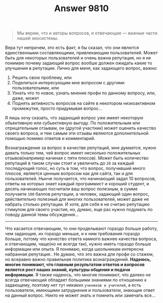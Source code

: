 ﻿---
title: "Answer 9810"
se.owner.user_id: 277611
se.owner.display_name: "AR Hovsepyan"
se.owner.link: "https://ru.meta.stackoverflow.com/users/277611/ar-hovsepyan"
se.answer_id: 9810
se.question_id: 9753
se.post_type: answer
se.score: 5
se.is_accepted: False
---
<blockquote>
  <p>Мы верим, что и авторы вопросов, и отвечающие — важные части нашей
  экосистемы.</p>
</blockquote>

<p>Вера тут непричем, это есть факт, я бы сказал, что они явлются единственными составляющими, привлекающим пользователей. Может быть для некоторых пользователей и очень важна репутация, но я не понимаю почему задающий вопрос вообше должен ожидать какие то  улучшения в репутации. Лично для меня, как задающего вопрос, важно:</p>

<ol>
<li>Решить свою проблему, или</li>
<li>Поделиться интересующим мне вопросом с другими пользовательями, или </li>
<li>Узнать что то новое, узнать мнение профи по данному вопросу, или, даже, может</li>
<li>Поднять активность вопросов на сайте в некотором низкоактивном
    промежутке, просто придумывая вопрос...</li>
</ol>

<p>Я лишь хочу сказать, что задающий вопрос уже имеет некоторую обьективную или субьективную выгоду. По положительным или отрицательным отзывам, он (другой участник) может оценить качество своего вопроса, и тем самым эти отзывы являются дополнительной помощью помимо ответов и комментарий.</p>

<p>Вознаграждение за вопрос в качестве репутаций, мне думается, нужно давать только тем, чей вопрос имеет несколько положительных отзывов(например начиная с пяти плюсов). Может быть количество  репутаций в таком случаи стоит и увеличить до <code>20</code> за каждый последующий голос, но суть в том, что вопрос, получивший много плюсов, является ценным вопросом как для сайта, так и для пользователей. Нынче получается, что начинающий задал 10 вопросов, ответы на которых знает каждый программист и хороший студент, и десять начинающих посчитали ваш вопрос полезным, в сумме получаете <code>100</code> баллов репутации, а человек, задающий один вопрос, действительно полезный для многих пользователей, может даже не набрать столько репутации. И хотя, для себя я не считаю репутацию стимулом для своего участия, но, думаю, еще раз нужно подумать по поводу данной темы обсуждения...</p>

<hr>

<p>Что касается отвечающим, то они проделывают гораздо больше работу, чем задающие, их гораздо меньше, и к ним требования гораздо больше, потому что  качество ответа  намного важнее качества вопроса, и отвечающим, чаще(но не всегда так), нужно иметь гораздо больше
информации или опыта. Я понимаю, когда школьникам интересна набранная репутация.. Не думаю, что это важна для профи со стажем, но всеравно важно правильная политика вознаграждений. <strong>Надеюсь,  многие понимают, что главным результатом ответов и вопросов является рост наших знаний, культуры общения и подачи информации.</strong>  Я также надеюсь, что многие понимают, что далеко не всегда отвечающий обладает большими знаниями по отношению к задающему, поэтому нет тут никаких <code>учеников и учителей</code>,  а есть пользователи, имеющими затруднения и пользователи, знающие ответ на данный вопрос. Никто не может знать и помнить или замечать все...</p>
